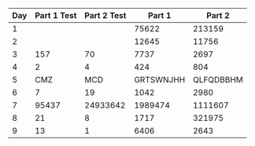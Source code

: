 | Day | Part 1 Test | Part 2 Test | Part 1 | Part 2 |
|-----|-------------|-------------|--------|--------|
| 1   |          |           | 75622   | 213159   |
| 2   |          |           | 12645   | 11756   |
| 3   | 157         | 70          | 7737   | 2697   |
| 4   | 2         | 4          | 424   | 804   |
| 5   | CMZ         | MCD          | GRTSWNJHH   | QLFQDBBHM   |
| 6   | 7         | 19          | 1042   | 2980   |
| 7   | 95437         | 24933642          | 1989474   | 1111607   |
| 8   | 21         | 8          | 1717   | 321975   |
| 9   | 13         | 1          | 6406   | 2643   |
